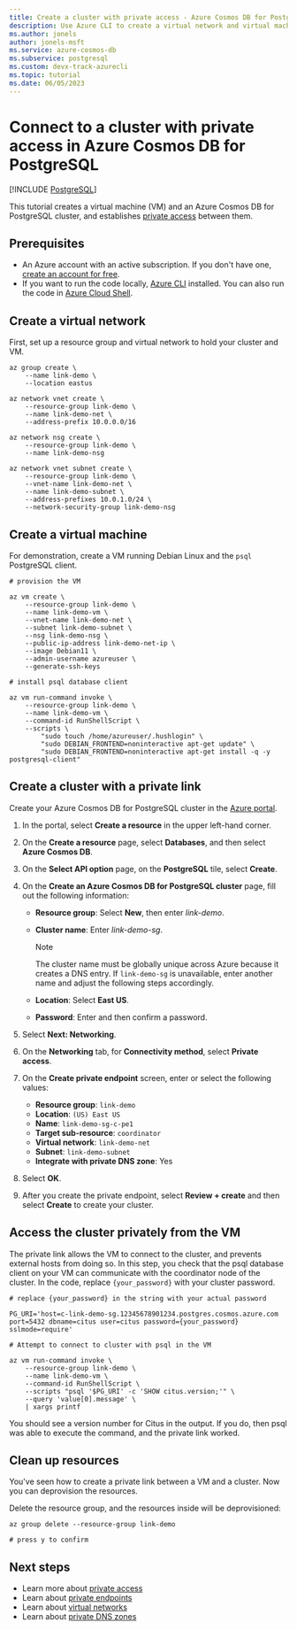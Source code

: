 ```yaml
---
title: Create a cluster with private access - Azure Cosmos DB for PostgreSQL
description: Use Azure CLI to create a virtual network and virtual machine, then connect the VM to a cluster private endpoint.
ms.author: jonels
author: jonels-msft
ms.service: azure-cosmos-db
ms.subservice: postgresql
ms.custom: devx-track-azurecli
ms.topic: tutorial
ms.date: 06/05/2023
---
```


# Connect to a cluster with private access in Azure Cosmos DB for PostgreSQL

[!INCLUDE [PostgreSQL](../includes/appliesto-postgresql.md)]

This tutorial creates a virtual machine (VM) and an Azure Cosmos DB for PostgreSQL cluster,
and establishes [private access](concepts-private-access.md) between
them.

## Prerequisites

- An Azure account with an active subscription. If you don't have one, [create an account for free](https://azure.microsoft.com/free).
- If you want to run the code locally, [Azure CLI](/cli/azure/install-azure-cli) installed. You can also run the code in [Azure Cloud Shell](../../cloud-shell/overview.md).

## Create a virtual network

First, set up a resource group and virtual network to hold your cluster and VM.

```azurecli
az group create \
	--name link-demo \
	--location eastus

az network vnet create \
	--resource-group link-demo \
	--name link-demo-net \
	--address-prefix 10.0.0.0/16

az network nsg create \
	--resource-group link-demo \
	--name link-demo-nsg

az network vnet subnet create \
	--resource-group link-demo \
	--vnet-name link-demo-net \
	--name link-demo-subnet \
	--address-prefixes 10.0.1.0/24 \
	--network-security-group link-demo-nsg
```

## Create a virtual machine

For demonstration, create a VM running Debian Linux and the `psql` PostgreSQL client.

```azurecli
# provision the VM

az vm create \
	--resource-group link-demo \
	--name link-demo-vm \
	--vnet-name link-demo-net \
	--subnet link-demo-subnet \
	--nsg link-demo-nsg \
	--public-ip-address link-demo-net-ip \
	--image Debian11 \
	--admin-username azureuser \
	--generate-ssh-keys

# install psql database client

az vm run-command invoke \
	--resource-group link-demo \
	--name link-demo-vm \
	--command-id RunShellScript \
	--scripts \
		"sudo touch /home/azureuser/.hushlogin" \
		"sudo DEBIAN_FRONTEND=noninteractive apt-get update" \
		"sudo DEBIAN_FRONTEND=noninteractive apt-get install -q -y postgresql-client"
```

## Create a cluster with a private link

Create your Azure Cosmos DB for PostgreSQL cluster in the [Azure portal](https://portal.azure.com).

1. In the portal, select **Create a resource** in the upper left-hand corner.
1. On the **Create a resource** page, select **Databases**, and then select **Azure Cosmos DB**.
1. On the **Select API option** page, on the **PostgreSQL** tile, select **Create**.
1. On the **Create an Azure Cosmos DB for PostgreSQL cluster** page, fill out the following information:

   - **Resource group**: Select **New**, then enter *link-demo*.
   - **Cluster name**: Enter *link-demo-sg*.

     > [!NOTE]
     > The cluster name must be globally unique across Azure because it
     > creates a DNS entry. If `link-demo-sg` is unavailable, enter another name and adjust the following steps accordingly.

   - **Location**: Select **East US**.
   - **Password**: Enter and then confirm a password.

1. Select **Next: Networking**.
1. On the **Networking** tab, for **Connectivity method**, select **Private access**.
1. On the **Create private endpoint** screen, enter or select the following values:

   - **Resource group**: `link-demo`
   - **Location**: `(US) East US`
   - **Name**: `link-demo-sg-c-pe1`
   - **Target sub-resource**: `coordinator`
   - **Virtual network**: `link-demo-net`
   - **Subnet**: `link-demo-subnet`
   - **Integrate with private DNS zone**: Yes

1. Select **OK**.
1. After you create the private endpoint, select **Review + create** and then select **Create** to create your cluster.

## Access the cluster privately from the VM

The private link allows the VM to connect to the cluster, and prevents external hosts from doing so. In this step, you check that the psql database client on your VM can communicate with the coordinator node of the cluster. In the code, replace `{your_password}` with your cluster password.

```azurecli
# replace {your_password} in the string with your actual password

PG_URI='host=c-link-demo-sg.12345678901234.postgres.cosmos.azure.com port=5432 dbname=citus user=citus password={your_password} sslmode=require'

# Attempt to connect to cluster with psql in the VM

az vm run-command invoke \
	--resource-group link-demo \
	--name link-demo-vm \
	--command-id RunShellScript \
	--scripts "psql '$PG_URI' -c 'SHOW citus.version;'" \
	--query 'value[0].message' \
	| xargs printf
```

You should see a version number for Citus in the output. If you do, then psql
was able to execute the command, and the private link worked.

## Clean up resources

You've seen how to create a private link between a VM and a
cluster. Now you can deprovision the resources.

Delete the resource group, and the resources inside will be deprovisioned:

```azurecli
az group delete --resource-group link-demo

# press y to confirm
```

## Next steps

* Learn more about [private access](concepts-private-access.md)
* Learn about [private
  endpoints](../../private-link/private-endpoint-overview.md)
* Learn about [virtual
  networks](../../virtual-network/concepts-and-best-practices.md)
* Learn about [private DNS zones](../../dns/private-dns-overview.md)
